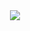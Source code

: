 
<div align="center"> 
<img src="https://user-images.githubusercontent.com/37497007/227801719-0b8c0fa0-e1cd-4557-8997-1a7070592602.svg" />



</div>
